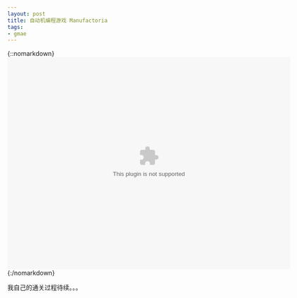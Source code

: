 ```yaml
---
layout: post
title: 自动机编程游戏 Manufactoria
tags:
- gmae
---
```




{::nomarkdown}
<embed src="http://pleasingfungus.com/Manufactoria/Manufactoria.swf" width="640" height="480" class="manufactoria">
{:/nomarkdown}


我自己的通关过程待续。。。